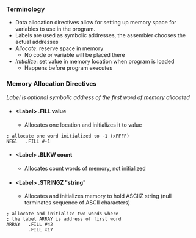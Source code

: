 ### Terminology
- Data allocation directives allow for setting up memory space for variables to use in the program.
- Labels are used as symbolic addresses, the assembler chooses the actual addresses
- *Allocate*: reserve space in memory
	- No code or variable will be placed there
- *Initialize*: set value in memory location when program is loaded
	- Happens before program executes


### Memory Allocation Directives
*Label is optional symbolic address of the first word of memory allocated*

- #### \<Label>   .FILL value
	- Allocates one location and initializes it to value
```
; allocate one word initialized to -1 (xFFFF)
NEG1   .FILL #-1
```
- #### \<Label>   .BLKW count
	- Allocates count words of memory, not initialized
- #### \<Label>   .STRINGZ "string"
	- Allocates and initializes memory to hold ASCIIZ string (null terminates sequence of ASCII characters)
```
; allocate and initialize two words where
; the label ARRAY is address of first word
ARRAY   .FILL #42
		.FILL x17
```